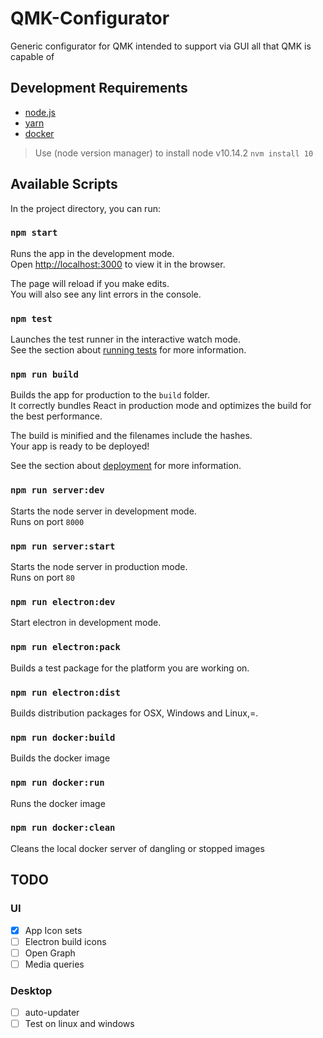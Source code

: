 # QMK-Configurator
Generic configurator for QMK intended to support via GUI all that QMK is capable of

## Development Requirements

- [node.js](https://nodejs.org)
- [yarn](https://yarnpkg.com)
- [docker](https://www.docker.com/)

> Use  (node version manager) to install node v10.14.2 `nvm install 10`

## Available Scripts

In the project directory, you can run:

### `npm start`

Runs the app in the development mode.<br>
Open [http://localhost:3000](http://localhost:3000) to view it in the browser.

The page will reload if you make edits.<br>
You will also see any lint errors in the console.

### `npm test`

Launches the test runner in the interactive watch mode.<br>
See the section about [running tests](https://facebook.github.io/create-react-app/docs/running-tests) for more information.

### `npm run build`

Builds the app for production to the `build` folder.<br>
It correctly bundles React in production mode and optimizes the build for the best performance.

The build is minified and the filenames include the hashes.<br>
Your app is ready to be deployed!

See the section about [deployment](https://facebook.github.io/create-react-app/docs/deployment) for more information.

### `npm run server:dev`

Starts the node server in development mode.<br>
Runs on port `8000`

### `npm run server:start`

Starts the node server in production mode.<br>
Runs on port `80`

### `npm run electron:dev`

Start electron in development mode.

### `npm run electron:pack`

Builds a test package for the platform you are working on.

### `npm run electron:dist`

Builds distribution packages for OSX, Windows and Linux,=.

### `npm run docker:build`

Builds the docker image

### `npm run docker:run`

Runs the docker image

### `npm run docker:clean`

Cleans the local docker server of dangling or stopped images


## TODO

### UI

- [x] App Icon sets
- [ ] Electron build icons
- [ ] Open Graph
- [ ] Media queries

### Desktop

- [ ] auto-updater
- [ ] Test on linux and windows
